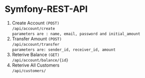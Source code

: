 # Symfony-REST-API

1) Create Account `(POST)` <br>
`/api/account/create` <br>
 `parameters are : name, email, password and initial_amount`
 2) Transfer Amount `(POST)`<br>
  `/api/account/transfer`<br>
  `parameters are: sender_id, receiver_id, amount` 
 3) Reterive Balance `(GET)`<br>
  `/api/account/balance/{id}`
 4) Reterive All Customers  <br>
  `/api/customers/`
                                 
